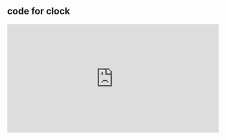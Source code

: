 ## code for clock

<iframe width="491" height="253" src="https://w2.countingdownto.com/3257809" frameborder="0"></iframe>


